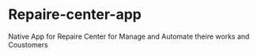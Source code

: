 # Repaire-center-app
Native App for Repaire Center for Manage and Automate theire works and Coustomers
